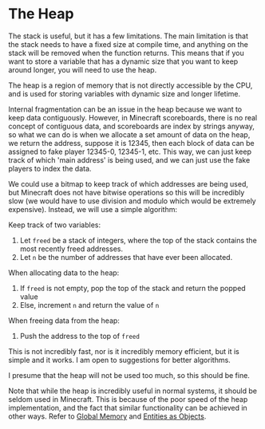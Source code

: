 # The Heap

The stack is useful, but it has a few limitations. The main limitation is that the stack needs to have a fixed size at compile time, and anything on the stack will be removed when the function returns. This means that if you want to store a variable that has a dynamic size that you want to keep around longer, you will need to use the heap.

The heap is a region of memory that is not directly accessible by the CPU, and is used for storing variables with dynamic size and longer lifetime.

Internal fragmentation can be an issue in the heap because we want to keep data contiguously. However, in Minecraft scoreboards, there is no real concept of contiguous data, and scoreboards are index by strings anyway, so what we can do is when we allocate a set amount of data on the heap, we return the address, suppose it is 12345, then each block of data can be assigned to fake player 12345-0, 12345-1, etc. This way, we can just keep track of which 'main address' is being used, and we can just use the fake players to index the data.

We could use a bitmap to keep track of which addresses are being used, but Minecraft does not have bitwise operations so this will be incredibly slow (we would have to use division and modulo which would be extremely expensive). Instead, we will use a simple algorithm:

Keep track of two variables:

1. Let `freed` be a stack of integers, where the top of the stack contains the most recently freed addresses.
2. Let `n` be the number of addresses that have ever been allocated.

When allocating data to the heap:

1. If `freed` is not empty, pop the top of the stack and return the popped value
2. Else, increment `n` and return the value of `n`

When freeing data from the heap:
1. Push the address to the top of `freed`

This is not incredibly fast, nor is it incredibly memory efficient, but it is simple and it works. I am open to suggestions for better algorithms.

I presume that the heap will not be used too much, so this should be fine.

Note that while the heap is incredibly useful in normal systems, it should be seldom used in Minecraft. This is because of the poor speed of the heap implementation, and the fact that similar functionality can be achieved in other ways. Refer to [Global Memory](Global-Memory.md) and [Entities as Objects](Data-in-Entities.md).
